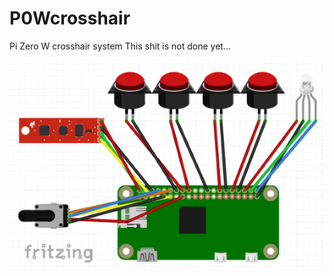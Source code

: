 # P0Wcrosshair
Pi Zero W crosshair system
This shit is not done yet...

![wiring](https://github.com/matt-desmarais/P0Wcrosshair/raw/master/wiring.png)
